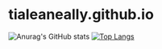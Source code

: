 # tialeaneally.github.io
![Anurag's GitHub stats](https://github-readme-stats.vercel.app/api?username=tialeaneally&show_icons=true&theme=react)
<a>
[![Top Langs](https://github-readme-stats.vercel.app/api/top-langs/?username=tialeaneally)](https://github.com/anuraghazra/github-readme-stats)
</a>
